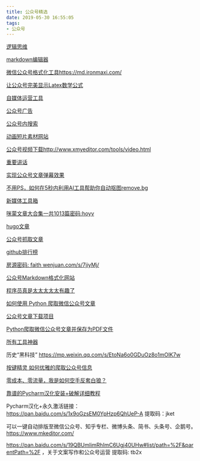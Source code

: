 ```yaml
---
title: 公众号精选
date: 2019-05-30 16:55:05
tags:
- 公众号
---
```



[逻辑思维](https://www.ljsw.io/weixin)

[markdown编辑器](https://www.mdnice.com/)

[微信公众号格式化工具https://md.ironmaxi.com/](https://github.com/hadeshe93/irm-markdowner)

[让公众号完美显示Latex数学公式](http://md.aclickall.com)

[自媒体运营工具](http://yunyinggo.cn/)

[公众号广告](https://ad.weixin.qq.com/guide/1101)

[公众号内搜索](https://data.newrank.cn/m/s.html?s=PigyPDI2KStL)

[动画短片素材网站](http://vidlery.com/)

[公众号视频下载http://www.xmyeditor.com/tools/video.html ](http://www.15um.com/tools/weixin_v.php) 

[重要讲话 ](http://jhsjk.people.cn/)

[实现公众号文章弹幕效果](https://www.banpie.info/wechat-bullet-screen/)

[不用PS，如何在5秒内利用AI工具帮助你自动抠图remove.bg](https://www.banpie.info/remove-bg/)

[新媒体工具箱](https://github.com/BPteach/New-Media-Toolbox/blob/master/Toolkits.md)
 
[咪蒙文章大合集一共1013篇密码:hoyv](https://pan.baidu.com/s/1JDFgosOin4onBB4LRi97Ig) 


[hugo文章](https://www.wxnmh.com/user-387-2.htm)

[公众号抓取文章](https://wemp.app/accounts/70e6e2fe-a16a-4729-9fbc-6925b4bf1937?page=2)


[github排行榜](https://wangchujiang.com/github-rank/trending.html)

[房源密码: faith wenjuan.com/s/7jiyMj/](https://jinshuju.net/f/J64fx0)


[公众号Markdown格式化网站](https://hoxis.github.io/weixin-markdown.html)

[程序员真是太太太太太有趣了](https://mp.weixin.qq.com/s/yLIU6vTAkTsbeyyQMjM9_w)

[如何使用 Python 爬取微信公众号文章](http://wuzhangyang.com/2019/08/09/python-save-wechat-article/)

[公众号文章下载项目](https://github.com/efonfighting/efonmark-wechat-spider)

[Python爬取微信公众号文章并保存为PDF文件](https://www.lizenghai.com/archives/18708.html)

[所有工具神器](https://mp.weixin.qq.com/s/DuX8oFLJhZZlb2nkplWnxQ)

历史“黑科技” https://mp.weixin.qq.com/s/EtoNa6o0GDuOz8o1mOlK7w

[按键精灵 如何优雅的爬取公众号信息](https://mp.weixin.qq.com/s?__biz=MjM5OTIyMzg0NA==&mid=2650200775&idx=1&sn=b9db46b93345683ebe15d74f32af7607&chksm=bf3ccd8c884b449ae8dc215daefd9520a3e3064d2c3b112509813721b3fbf98ccf26fa03bb1f&mpshare=1&scene=1&srcid=&sharer_sharetime=1568214475808&sharer_shareid=e54269eefbb93de964a99e285a0c29d8&key=443d50b7f259efeef17552c315596ea86037133d2ffe1bdc706255b8fb374ed9bf9db9d9e9e31977afaba1c4242b2af19fde56a01c895c1cf4d7cfe93f0f81dd8823c776aeac3a625f4b11e69c58199c&ascene=1&uin=MTU0MTQzNjQwMw%3D%3D&devicetype=Windows+7&version=6207012a&lang=zh_CN&pass_ticket=pSfQk53AGDx9C7YbSRB12ShooOwwdaz44lYvNmltvGT9xxL3SrEH3a14FDMCSx63)

[零成本、零流量，我是如何空手反套白狼？](https://mp.weixin.qq.com/s?__biz=MzIxMzgyOTg1MQ==&mid=2247486945&idx=1&sn=a29a8cbd18fd7c30556c0722b92fb546&chksm=97b19c55a0c61543dd831f3a52e00827c610e019c89af701862a084bfa78adfb6a3e2c6fa8db&mpshare=1&scene=1&srcid=&sharer_sharetime=1568612571811&sharer_shareid=cdfd3a6280a94380e3f42a45ffc7db82&key=2a4ff15fdd846346e99fd2088ee0b4dd32baf8bad69b91bf4863b9dfa539d4c48cb8aea0638b00e9e3b489087e204e7c9c0bcf9ba8d30edbcfc800fd557d2e6ba709e7cfad4043aaba4dabed66a55456&ascene=1&uin=NjQ3OTQwMTAy&devicetype=Windows+7&version=6207012a&lang=zh_CN&pass_ticket=7S4UktXMWCEuzbfvgIm1m22QbsPD6P5BOqyMuP60qCopDF9PqQJGVE9No8Oz1%2Fhm)

[靠谱的Pycharm汉化安装+破解详细教程](https://mp.weixin.qq.com/s?__biz=MzA5NzgzODI5NA==&mid=2454037244&idx=1&sn=c6869aab754355af93e6958c0c4810c4&key=6f23511bf9e1c01f74c9bfc67feea7e10277cb5303167cfdb57988f570cd832cc15f773f0a91d0054cdaac24569682d7937ed09c1941b468405c2f90ecd4247dc63a84f78c23ca153ec46199d6f82722&ascene=1&uin=NjQ3OTQwMTAy&devicetype=Windows+7&version=6207012a&lang=zh_CN&pass_ticket=7S4UktXMWCEuzbfvgIm1m22QbsPD6P5BOqyMuP60qCopDF9PqQJGVE9No8Oz1%2Fhm)

Pycharm汉化+永久激活链接：https://pan.baidu.com/s/1x9oGzsEM0YpHzp6QhUeP-A  提取码：jket 

可以一键自动排版至微信公众号、知乎专栏、微博头条、简书、头条号、企鹅号。https://www.mkeditor.com/

https://pan.baidu.com/s/19QBUmlimRhImC6Ugj40UHw#list/path=%2F&parentPath=%2F  ，关于文案写作和公众号运营  提取码: tb2x ​​​​ 



















